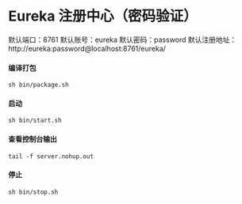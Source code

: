 # Eureka 注册中心（密码验证）

默认端口：8761
默认账号：eureka
默认密码：password
默认注册地址：http://eureka:password@localhost:8761/eureka/

#### 编译打包

```shell
sh bin/package.sh
```

#### 启动

```shell
sh bin/start.sh
```

#### 查看控制台输出

```shell
tail -f server.nohup.out
```

#### 停止

```shell
sh bin/stop.sh
```
